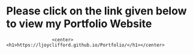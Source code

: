 # Please click on the link given below to view my Portfolio Website

                     <center><h1>https://ljoyclifford.github.io/Portfolio/</h1></center>

